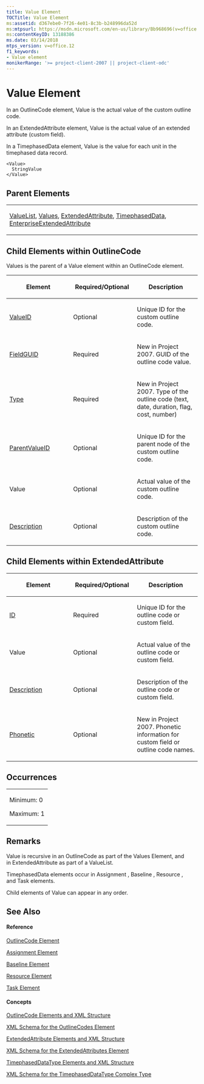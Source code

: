 ```yaml
---
title: Value Element
TOCTitle: Value Element
ms:assetid: d367ebe0-7f26-4e01-8c3b-b248996da52d
ms:mtpsurl: https://msdn.microsoft.com/en-us/library/Bb968696(v=office.12)
ms:contentKeyID: 13188386
ms.date: 03/14/2018
mtps_version: v=office.12
f1_keywords:
- Value element
monikerRange: '>= project-client-2007 || project-client-odc'
---
```


# Value Element




In an OutlineCode element, Value is the actual value of the custom outline code.

In an ExtendedAttribute element, Value is the actual value of an extended attribute (custom field).

In a TimephasedData element, Value is the value for each unit in the timephased data record.

    <Value>
      StringValue
    </Value>

## Parent Elements

<table>
<colgroup>
<col style="width: 100%" />
</colgroup>
<tbody>
<tr class="odd">
<td><p><a href="valuelist-element.md">ValueList</a>, <a href="values-element.md">Values</a>, <a href="extendedattribute-element.md">ExtendedAttribute</a>, <a href="https://msdn.microsoft.com/en-us/library/office%7cps12con%7c%7e%5chtml%5cpjxml_elemtimephaseddata_hv01056849.xml.htm(v=office.12)">TimephasedData</a>, <a href="enterpriseextendedattribute-element.md">EnterpriseExtendedAttribute</a></p></td>
</tr>
</tbody>
</table>

## Child Elements within OutlineCode

Values is the parent of a Value element within an OutlineCode element.

<table>
<colgroup>
<col style="width: 33%" />
<col style="width: 33%" />
<col style="width: 33%" />
</colgroup>
<thead>
<tr class="header">
<th><p><strong>Element</strong></p></th>
<th><p><strong>Required/Optional</strong></p></th>
<th><p><strong>Description</strong></p></th>
</tr>
</thead>
<tbody>
<tr class="odd">
<td><p><a href="valueid-element.md">ValueID</a></p></td>
<td><p>Optional</p></td>
<td><p>Unique ID for the custom outline code.</p></td>
</tr>
<tr class="even">
<td><p><a href="fieldguid-element.md">FieldGUID</a></p></td>
<td><p>Required</p></td>
<td><p>New in Project 2007. GUID of the outline code value.</p></td>
</tr>
<tr class="odd">
<td><p><a href="type-element-multiple-parents.md">Type</a></p></td>
<td><p>Required</p></td>
<td><p>New in Project 2007. Type of the outline code (text, date, duration, flag, cost, number)</p></td>
</tr>
<tr class="even">
<td><p><a href="parentvalueid-element.md">ParentValueID</a> </p></td>
<td><p>Optional</p></td>
<td><p>Unique ID for the parent node of the custom outline code.</p></td>
</tr>
<tr class="odd">
<td><p>Value</p></td>
<td><p>Optional</p></td>
<td><p>Actual value of the custom outline code.</p></td>
</tr>
<tr class="even">
<td><p><a href="description-element.md">Description</a></p></td>
<td><p>Optional</p></td>
<td><p>Description of the custom outline code.</p></td>
</tr>
</tbody>
</table>

## Child Elements within ExtendedAttribute

<table>
<colgroup>
<col style="width: 33%" />
<col style="width: 33%" />
<col style="width: 33%" />
</colgroup>
<thead>
<tr class="header">
<th><p><strong>Element</strong></p></th>
<th><p><strong>Required/Optional</strong></p></th>
<th><p><strong>Description</strong></p></th>
</tr>
</thead>
<tbody>
<tr class="odd">
<td><p><a href="id-element.md">ID</a> </p></td>
<td><p>Required</p></td>
<td><p>Unique ID for the outline code or custom field.</p></td>
</tr>
<tr class="even">
<td><p>Value</p></td>
<td><p>Optional</p></td>
<td><p>Actual value of the outline code or custom field.</p></td>
</tr>
<tr class="odd">
<td><p><a href="description-element.md">Description</a></p></td>
<td><p>Optional</p></td>
<td><p>Description of the outline code or custom field.</p></td>
</tr>
<tr class="even">
<td><p><a href="phonetic-element.md">Phonetic</a></p></td>
<td><p>Optional</p></td>
<td><p>New in Project 2007. Phonetic information for custom field or outline code names.</p></td>
</tr>
</tbody>
</table>

## Occurrences

<table>
<colgroup>
<col style="width: 100%" />
</colgroup>
<tbody>
<tr class="odd">
<td><p>Minimum: 0</p>
<p>Maximum: 1</p></td>
</tr>
</tbody>
</table>

## Remarks

Value is recursive in an OutlineCode as part of the Values Element, and in ExtendedAttribute as part of a ValueList.

TimephasedData elements occur in Assignment , Baseline , Resource , and Task elements.

Child elements of Value can appear in any order.

## See Also

#### Reference

[OutlineCode Element](outlinecode-element.md)

[Assignment Element](assignment-element.md)

[Baseline Element](baseline-element.md)

[Resource Element](resource-element.md)

[Task Element](task-element.md)

#### Concepts

[OutlineCode Elements and XML Structure](outlinecode-elements-and-xml-structure.md)

[XML Schema for the OutlineCodes Element](xml-schema-for-the-outlinecodes-element.md)

[ExtendedAttribute Elements and XML Structure](extendedattribute-elements-and-xml-structure.md)

[XML Schema for the ExtendedAttributes Element](xml-schema-for-the-extendedattributes-element.md)

[TimephasedDataType Elements and XML Structure](timephaseddatatype-elements-and-xml-structure.md)

[XML Schema for the TimephasedDataType Complex Type](xml-schema-for-the-timephaseddatatype-complex-type.md)

